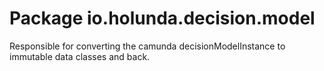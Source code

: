 # Package io.holunda.decision.model

Responsible for converting the camunda decisionModelInstance 
to immutable data classes and back.
